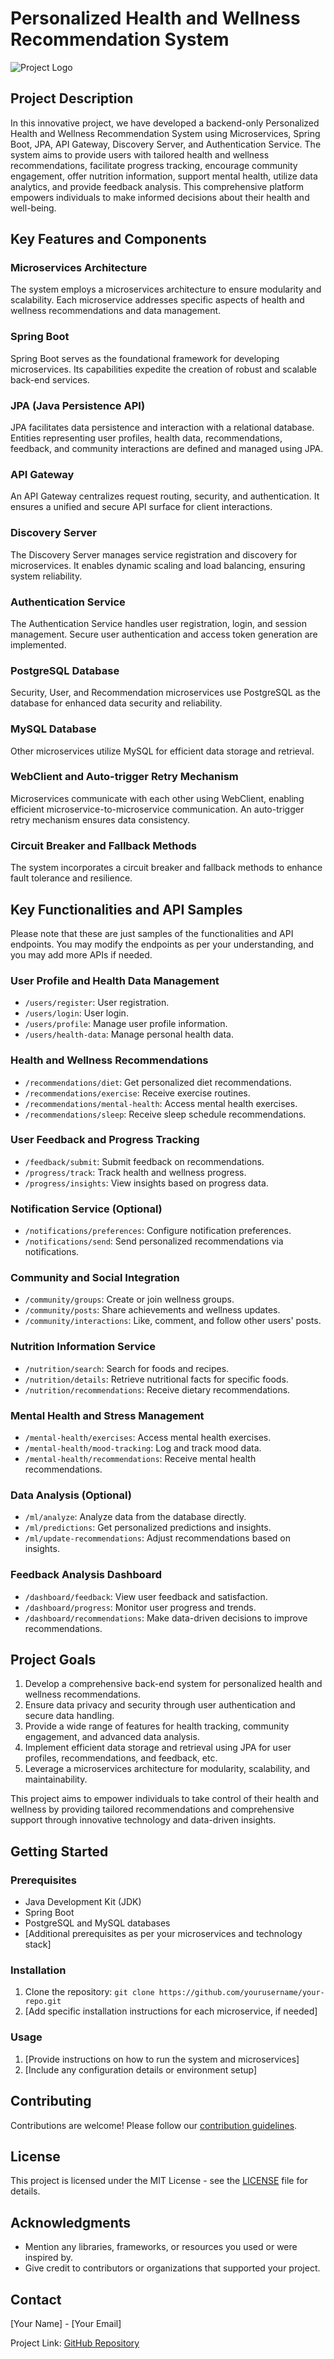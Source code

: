 # Personalized Health and Wellness Recommendation System

![Project Logo](insert_logo_image_url_here)

## Project Description

In this innovative project, we have developed a backend-only Personalized Health and Wellness Recommendation System using Microservices, Spring Boot, JPA, API Gateway, Discovery Server, and Authentication Service. The system aims to provide users with tailored health and wellness recommendations, facilitate progress tracking, encourage community engagement, offer nutrition information, support mental health, utilize data analytics, and provide feedback analysis. This comprehensive platform empowers individuals to make informed decisions about their health and well-being.

## Key Features and Components

### Microservices Architecture

The system employs a microservices architecture to ensure modularity and scalability. Each microservice addresses specific aspects of health and wellness recommendations and data management.

### Spring Boot

Spring Boot serves as the foundational framework for developing microservices. Its capabilities expedite the creation of robust and scalable back-end services.

### JPA (Java Persistence API)

JPA facilitates data persistence and interaction with a relational database. Entities representing user profiles, health data, recommendations, feedback, and community interactions are defined and managed using JPA.

### API Gateway

An API Gateway centralizes request routing, security, and authentication. It ensures a unified and secure API surface for client interactions.

### Discovery Server

The Discovery Server manages service registration and discovery for microservices. It enables dynamic scaling and load balancing, ensuring system reliability.

### Authentication Service

The Authentication Service handles user registration, login, and session management. Secure user authentication and access token generation are implemented.

### PostgreSQL Database

Security, User, and Recommendation microservices use PostgreSQL as the database for enhanced data security and reliability.

### MySQL Database

Other microservices utilize MySQL for efficient data storage and retrieval.

### WebClient and Auto-trigger Retry Mechanism

Microservices communicate with each other using WebClient, enabling efficient microservice-to-microservice communication. An auto-trigger retry mechanism ensures data consistency.

### Circuit Breaker and Fallback Methods

The system incorporates a circuit breaker and fallback methods to enhance fault tolerance and resilience.

## Key Functionalities and API Samples

Please note that these are just samples of the functionalities and API endpoints. You may modify the endpoints as per your understanding, and you may add more APIs if needed.

### User Profile and Health Data Management

- `/users/register`: User registration.
- `/users/login`: User login.
- `/users/profile`: Manage user profile information.
- `/users/health-data`: Manage personal health data.

### Health and Wellness Recommendations

- `/recommendations/diet`: Get personalized diet recommendations.
- `/recommendations/exercise`: Receive exercise routines.
- `/recommendations/mental-health`: Access mental health exercises.
- `/recommendations/sleep`: Receive sleep schedule recommendations.

### User Feedback and Progress Tracking

- `/feedback/submit`: Submit feedback on recommendations.
- `/progress/track`: Track health and wellness progress.
- `/progress/insights`: View insights based on progress data.

### Notification Service (Optional)

- `/notifications/preferences`: Configure notification preferences.
- `/notifications/send`: Send personalized recommendations via notifications.

### Community and Social Integration

- `/community/groups`: Create or join wellness groups.
- `/community/posts`: Share achievements and wellness updates.
- `/community/interactions`: Like, comment, and follow other users' posts.

### Nutrition Information Service

- `/nutrition/search`: Search for foods and recipes.
- `/nutrition/details`: Retrieve nutritional facts for specific foods.
- `/nutrition/recommendations`: Receive dietary recommendations.

### Mental Health and Stress Management

- `/mental-health/exercises`: Access mental health exercises.
- `/mental-health/mood-tracking`: Log and track mood data.
- `/mental-health/recommendations`: Receive mental health recommendations.

### Data Analysis (Optional)

- `/ml/analyze`: Analyze data from the database directly.
- `/ml/predictions`: Get personalized predictions and insights.
- `/ml/update-recommendations`: Adjust recommendations based on insights.

### Feedback Analysis Dashboard

- `/dashboard/feedback`: View user feedback and satisfaction.
- `/dashboard/progress`: Monitor user progress and trends.
- `/dashboard/recommendations`: Make data-driven decisions to improve recommendations.

## Project Goals

1. Develop a comprehensive back-end system for personalized health and wellness recommendations.
2. Ensure data privacy and security through user authentication and secure data handling.
3. Provide a wide range of features for health tracking, community engagement, and advanced data analysis.
4. Implement efficient data storage and retrieval using JPA for user profiles, recommendations, and feedback, etc.
5. Leverage a microservices architecture for modularity, scalability, and maintainability.

This project aims to empower individuals to take control of their health and wellness by providing tailored recommendations and comprehensive support through innovative technology and data-driven insights.

## Getting Started

### Prerequisites

- Java Development Kit (JDK)
- Spring Boot
- PostgreSQL and MySQL databases
- [Additional prerequisites as per your microservices and technology stack]

### Installation

1. Clone the repository: `git clone https://github.com/yourusername/your-repo.git`
2. [Add specific installation instructions for each microservice, if needed]

### Usage

1. [Provide instructions on how to run the system and microservices]
2. [Include any configuration details or environment setup]

## Contributing

Contributions are welcome! Please follow our [contribution guidelines](CONTRIBUTING.md).

## License

This project is licensed under the MIT License - see the [LICENSE](LICENSE) file for details.

## Acknowledgments

- Mention any libraries, frameworks, or resources you used or were inspired by.
- Give credit to contributors or organizations that supported your project.

## Contact

[Your Name] - [Your Email]

Project Link: [GitHub Repository](https://github.com/yourusername/your-repo)

